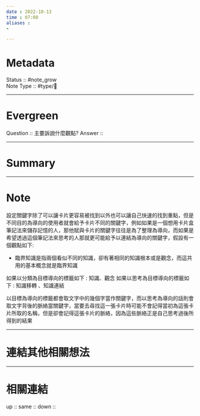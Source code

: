 ```yaml
---
date : 2022-10-13
time : 07:08
aliases :
- 

---
```


# Metadata
Status :: #note_grow <br>
Note Type :: #type/📘 <br>

---
# Evergreen
Question :: 主要訴說什麼觀點?
Answer :: 


---

# Summary


---

# Note
設定關鍵字除了可以讓卡片更容易被找到以外也可以讓自己快速的找到重點，但是不同目的為導向的使用者就會給予卡片不同的關鍵字，例如如果是一個想用卡片盒筆記法來儲存記憶的人，那他賦與卡片的關鍵字往往是為了整理為導向，而如果是希望透過這個筆記法來思考的人那就更可能給予以連結為導向的關鍵字，假設有一個觀點如下:
- 臨界知識是指兩個看似不同的知識，卻有著相同的知識根本或是觀念，而這共用的基本概念就是臨界知識

如果以分類為目標導向的標籤如下 : 知識、觀念
如果以思考為目標導向的標籤如下 : 知識移轉 、知識連結

以目標為導向的標籤都會取文字中的幾個字當作關鍵字，而以思考為導向的話則會取文字背後的脈絡當關鍵字，當要去尋找這一張卡片時可能不會記得當初為這張卡片所取的名稱，但是卻會記得這張卡片的脈絡，因為這些脈絡正是自己思考過後所得到的結果

---

# 連結其他相關想法


---

# 相關連結
up :: 
same :: 
down :: 



